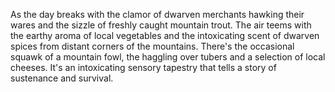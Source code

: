 As the day breaks with the clamor of dwarven merchants hawking their wares and the sizzle of freshly caught mountain trout. The air teems with the earthy aroma of local vegetables and the intoxicating scent of dwarven spices from distant corners of the mountains. There's the occasional squawk of a mountain fowl, the haggling over tubers and a selection of local cheeses. It's an intoxicating sensory tapestry that tells a story of sustenance and survival.